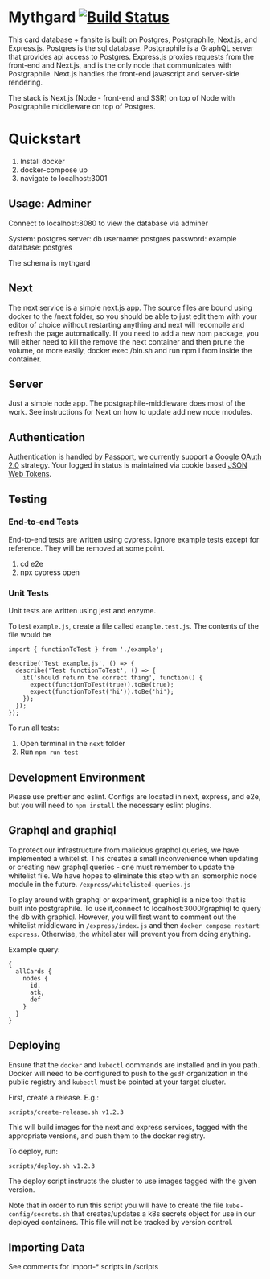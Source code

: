 # Mythgard [![Build Status](https://travis-ci.com/mythgard-hub/mythgard-hub.svg?branch=master)](https://travis-ci.com/mythgard-hub/mythgard-hub)

This card database + fansite is built on Postgres, Postgraphile, Next.js, and Express.js. Postgres is the sql database. Postgraphile is a GraphQL server that provides api access to Postgres. Express.js proxies requests from the front-end and Next.js, and is the only node that communicates with Postgraphile. Next.js handles the front-end javascript and server-side rendering.

The stack is Next.js (Node - front-end and SSR) on top of Node with Postgraphile middleware on top of Postgres.

# Quickstart

1. Install docker
1. docker-compose up
1. navigate to localhost:3001

## Usage: Adminer

Connect to localhost:8080 to view the database via adminer

System: postgres
server: db
username: postgres
password: example
database: postgres

The schema is mythgard

## Next

The next service is a simple next.js app. The source files are bound using docker to the /next folder, so you should be able to just edit them with your editor of choice without restarting anything and next will recompile and refresh the page automatically. If you need to add a new npm package, you will either need to kill the remove the next container and then prune the volume, or more easily, docker exec <container-id> /bin.sh and run npm i from inside the container.

## Server

Just a simple node app. The postgraphile-middleware does most of the work. See instructions for Next on how to update add new node modules.

## Authentication

Authentication is handled by [Passport](http://www.passportjs.org/), we currently support a [Google OAuth 2.0](http://www.passportjs.org/docs/google/) strategy. Your logged in status is maintained via cookie based [JSON Web Tokens](https://github.com/auth0/node-jsonwebtoken).

## Testing

### End-to-end Tests

End-to-end tests are written using cypress. Ignore example tests except for reference. They will be removed at some point.

1. cd e2e
1. npx cypress open

### Unit Tests

Unit tests are written using jest and enzyme.

To test `example.js`, create a file called `example.test.js`. The contents of the file would be

```
import { functionToTest } from './example';

describe('Test example.js', () => {
  describe('Test functionToTest', () => {
    it('should return the correct thing', function() {
      expect(functionToTest(true)).toBe(true);
      expect(functionToTest('hi')).toBe('hi');
    });
  });
});

```

To run all tests:

1. Open terminal in the `next` folder
2. Run `npm run test`

## Development Environment

Please use prettier and eslint. Configs are located in next, express, and e2e, but you will need to `npm install` the necessary eslint plugins.

## Graphql and graphiql

To protect our infrastructure from malicious graphql queries, we have implemented a whitelist. This creates a small inconvenience when updating or creating new graphql queries - one must remember to update the whitelist file. We have hopes to eliminate this step with an isomorphic node module in the future. `/express/whitelisted-queries.js`

To play around with graphql or experiment, graphiql is a nice tool that is built into postgraphile. To use it,connect to localhost:3000/graphiql to query the db with graphiql. However, you will first want to comment out the whitelist middleware in `/express/index.js` and then `docker compose restart exporess`. Otherwise, the whitelister will prevent you from doing anything.

Example query:

```
{
  allCards {
    nodes {
      id,
      atk,
      def
    }
  }
}
```

## Deploying

Ensure that the `docker` and `kubectl` commands are installed and in you path. Docker will need to be configured to push to the `gsdf` organization in the public registry and `kubectl` must be pointed at your target cluster.

First, create a release. E.g.:

```
scripts/create-release.sh v1.2.3
```

This will build images for the next and express services, tagged with the appropriate versions, and push them to the docker registry.

To deploy, run:

```
scripts/deploy.sh v1.2.3
```

The deploy script instructs the cluster to use images tagged with the given version.

Note that in order to run this script you will have to create the file `kube-config/secrets.sh` that creates/updates a k8s secrets object for use in our deployed containers. This file will not be tracked by version control.

## Importing Data

See comments for import-\* scripts in /scripts
